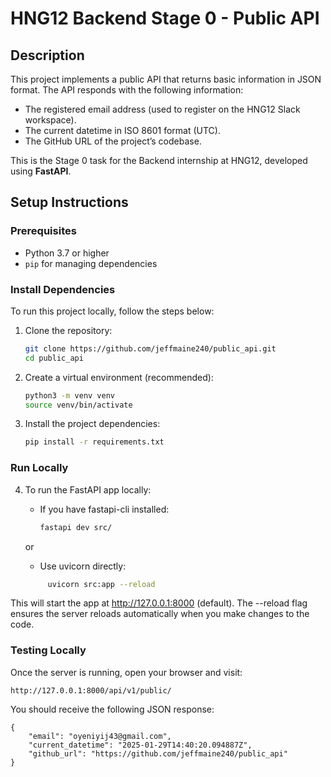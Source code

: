 # HNG12 Backend Stage 0 - Public API

## Description
This project implements a public API that returns basic information in JSON format. The API responds with the following information:

- The registered email address (used to register on the HNG12 Slack workspace).
- The current datetime in ISO 8601 format (UTC).
- The GitHub URL of the project’s codebase.

This is the Stage 0 task for the Backend internship at HNG12, developed using **FastAPI**.

## Setup Instructions

### Prerequisites
- Python 3.7 or higher
- `pip` for managing dependencies

### Install Dependencies
To run this project locally, follow the steps below:

1. Clone the repository:

   ```bash
   git clone https://github.com/jeffmaine240/public_api.git
   cd public_api

2. Create a virtual environment (recommended):
    ```bash
   python3 -m venv venv
    source venv/bin/activate  

3. Install the project dependencies:
     ```bash
     pip install -r requirements.txt


### Run Locally
4. To run the FastAPI app locally:

    * If you have fastapi-cli installed:
         ```bash
         fastapi dev src/
    or 
    * Use uvicorn directly:
    ```bash
         uvicorn src:app --reload

This will start the app at http://127.0.0.1:8000 (default). The --reload flag ensures the server reloads automatically when you make changes to the code.

### Testing Locally
Once the server is running, open your browser and visit:

    http://127.0.0.1:8000/api/v1/public/


You should receive the following JSON response:

    {
        "email": "oyeniyij43@gmail.com",
        "current_datetime": "2025-01-29T14:40:20.094887Z",
        "github_url": "https://github.com/jeffmaine240/public_api"
    }